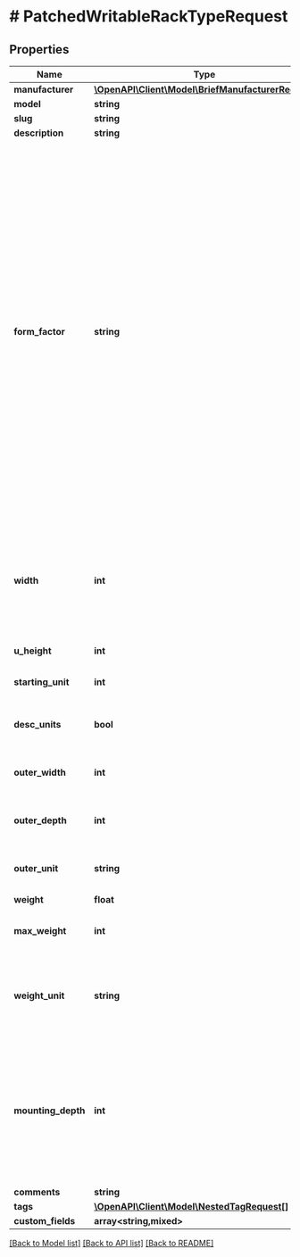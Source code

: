 # # PatchedWritableRackTypeRequest

## Properties

Name | Type | Description | Notes
------------ | ------------- | ------------- | -------------
**manufacturer** | [**\OpenAPI\Client\Model\BriefManufacturerRequest**](BriefManufacturerRequest.md) |  | [optional]
**model** | **string** |  | [optional]
**slug** | **string** |  | [optional]
**description** | **string** |  | [optional]
**form_factor** | **string** | * &#x60;2-post-frame&#x60; - 2-post frame * &#x60;4-post-frame&#x60; - 4-post frame * &#x60;4-post-cabinet&#x60; - 4-post cabinet * &#x60;wall-frame&#x60; - Wall-mounted frame * &#x60;wall-frame-vertical&#x60; - Wall-mounted frame (vertical) * &#x60;wall-cabinet&#x60; - Wall-mounted cabinet * &#x60;wall-cabinet-vertical&#x60; - Wall-mounted cabinet (vertical) | [optional]
**width** | **int** | Rail-to-rail width  * &#x60;10&#x60; - 10 inches * &#x60;19&#x60; - 19 inches * &#x60;21&#x60; - 21 inches * &#x60;23&#x60; - 23 inches | [optional]
**u_height** | **int** | Height in rack units | [optional]
**starting_unit** | **int** | Starting unit for rack | [optional]
**desc_units** | **bool** | Units are numbered top-to-bottom | [optional]
**outer_width** | **int** | Outer dimension of rack (width) | [optional]
**outer_depth** | **int** | Outer dimension of rack (depth) | [optional]
**outer_unit** | **string** | * &#x60;mm&#x60; - Millimeters * &#x60;in&#x60; - Inches | [optional]
**weight** | **float** |  | [optional]
**max_weight** | **int** | Maximum load capacity for the rack | [optional]
**weight_unit** | **string** | * &#x60;kg&#x60; - Kilograms * &#x60;g&#x60; - Grams * &#x60;lb&#x60; - Pounds * &#x60;oz&#x60; - Ounces | [optional]
**mounting_depth** | **int** | Maximum depth of a mounted device, in millimeters. For four-post racks, this is the distance between the front and rear rails. | [optional]
**comments** | **string** |  | [optional]
**tags** | [**\OpenAPI\Client\Model\NestedTagRequest[]**](NestedTagRequest.md) |  | [optional]
**custom_fields** | **array<string,mixed>** |  | [optional]

[[Back to Model list]](../../README.md#models) [[Back to API list]](../../README.md#endpoints) [[Back to README]](../../README.md)

